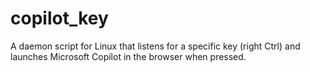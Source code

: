 # copilot_key
A daemon script for Linux that listens for a specific key (right Ctrl) and launches Microsoft Copilot in the browser when pressed.
